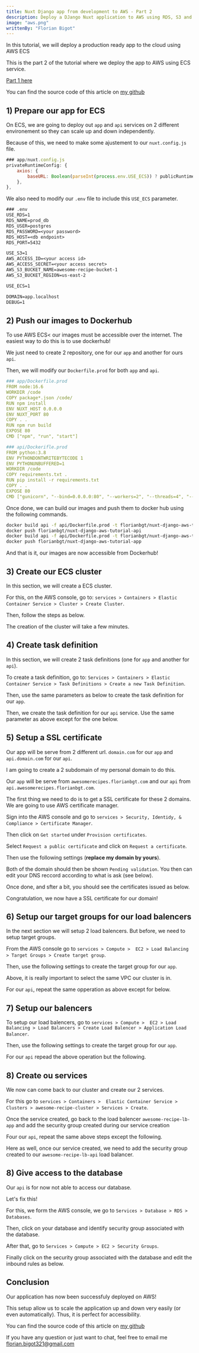 ```yaml
---
title: Nuxt Django app from development to AWS - Part 2
description: Deploy a DJango Nuxt application to AWS using RDS, S3 and ECS services. Part 2, deploy to the cloud using AWS ECS
image: "aws.png"
writtenBy: "Florian Bigot"
---
```


In this tutorial, we will deploy a production ready app to the cloud using AWS ECS

This is the part 2 of the tutorial where we deploy the app to AWS using ECS service.

[Part 1 here](https://blog.florianbgt.com/Nuxt_Django_from_dev_to_AWS_Part1)

You can find the source code of this article on [my github](https://github.com/florianbgt/Nuxt-Django-ECS)

## 1) Prepare our app for ECS

On ECS, we are going to deploy out `app` and `api` services on 2 different environement so they can scale up and down independently.

Because of this, we need to make some ajustement to our `nuxt.config.js` file.

```javascript
### app/nuxt.config.js
privateRuntimeConfig: {
    axios: {
        baseURL: Boolean(parseInt(process.env.USE_ECS)) ? publicRuntimeConfig.axios.browserBaseURL : 'http://api:8000/api',
    },
},
```

We also need to modify our `.env` file to include this `USE_ECS` parameter.

```txt
### .env
USE_RDS=1
RDS_NAME=prod_db
RDS_USER=postgres
RDS_PASSWORD=<your password>
RDS_HOST=<db endpoint>
RDS_PORT=5432

USE_S3=1
AWS_ACCESS_ID=<your access id>
AWS_ACCESS_SECRET=<your access secret>
AWS_S3_BUCKET_NAME=awesome-recipe-bucket-1
AWS_S3_BUCKET_REGION=us-east-2

USE_ECS=1

DOMAIN=app.localhost
DEBUG=1
```

## 2) Push our images to Dockerhub

To use AWS ECS< our images must be accessible over the internet. The easiest way to do this is to use dockerhub!

We just need to create 2 repository, one for our `app` and another for ours `api`.

Then, we will modify our `Dockerfile.prod` for both `app` and `api`.

```yaml
### app/Dockerfile.prod
FROM node:16.6
WORKDIR /code
COPY package*.json /code/
RUN npm install
ENV NUXT_HOST 0.0.0.0
ENV NUXT_PORT 80
COPY . .
RUN npm run build
EXPOSE 80
CMD ["npm", "run", "start"]
```

```yaml
### api/Dockerifle.prod
FROM python:3.8
ENV PYTHONDONTWRITEBYTECODE 1
ENV PYTHONUNBUFFERED=1
WORKDIR /code
COPY requirements.txt .
RUN pip install -r requirements.txt
COPY . .
EXPOSE 80
CMD ["gunicorn", "--bind=0.0.0.0:80", "--workers=2", "--threads=4", "--reload", "_project.wsgi"]
```

Once done, we can build our images and push them to docker hub using the following commands.

```bash
docker build api -f api/Dockerfile.prod -t florianbgt/nuxt-django-aws-tutorial-api
docker push florianbgt/nuxt-django-aws-tutorial-api
docker build api -f api/Dockerfile.prod -t florianbgt/nuxt-django-aws-tutorial-app
docker push florianbgt/nuxt-django-aws-tutorial-app
```

And that is it, our images are now accessible from Dockerhub!

## 3) Create our ECS cluster

In this section, we will create a ECS cluster.

For this, on the AWS console, go to: `services > Containers > Elastic Container Service > Cluster > Create Cluster`.

Then, follow the steps as below.

<div><blog-img src="cluster_1.png" alt="Create ECS cluster 1/2" width="100%" height="auto" class="shadow mb-3"/></div>
<div><blog-img src="cluster_2.png" alt="Create ECS cluster 1/2" width="100%" height="auto" class="shadow mb-3"/></div>

The creation of the cluster will take a few minutes.

## 4) Create task definition

In this section, we will create 2 task definitions (one for `app` and another for `api`).

To create a task definition, go to: `Services > Containers > Elastic Container Service > Task Definitions > Create a new Task Definition`.

Then, use the same parameters as below to create the task definition for our `app`.

<div><blog-img src="taskDefinition_1.png" alt="Create ECS task definition 1/7" width="100%" height="auto" class="shadow mb-3"/></div>
<div><blog-img src="taskDefinition_2.png" alt="Create ECS task definition 2/7" width="100%" height="auto" class="shadow mb-3"/></div>
<div><blog-img src="taskDefinition_3.png" alt="Create ECS task definition 3/7" width="100%" height="auto" class="shadow mb-3"/></div>
<div><blog-img src="taskDefinition_3_1.png" alt="Create ECS task definition 3_1/7" width="100%" height="auto" class="shadow mb-3"/></div>
<div><blog-img src="taskDefinition_3_2.png" alt="Create ECS task definition 3_1/7" width="100%" height="auto" class="shadow mb-3"/></div>
<div><blog-img src="taskDefinition_3_3.png" alt="Create ECS task definition 3_1/7" width="100%" height="auto" class="shadow mb-3"/></div>
<div><blog-img src="taskDefinition_3_4.png" alt="Create ECS task definition 3_1/7" width="100%" height="auto" class="shadow mb-3"/></div>
<div><blog-img src="taskDefinition_3_5.png" alt="Create ECS task definition 3_1/7" width="100%" height="auto" class="shadow mb-3"/></div>
<div><blog-img src="taskDefinition_4.png" alt="Create ECS task definition 4/7" width="100%" height="auto" class="shadow mb-3"/></div>

Then, we create the task definition for our `api` service. Use the same parameter as above except for the one below.

<div><blog-img src="taskDefinition_5.png" alt="Create ECS task definition 5/7" width="100%" height="auto" class="shadow mb-3"/></div>
<div><blog-img src="taskDefinition_6.png" alt="Create ECS task definition 6/7" width="100%" height="auto" class="shadow mb-3"/></div>
<div><blog-img src="taskDefinition_7.png" alt="Create ECS task definition 7/7" width="100%" height="auto" class="shadow mb-3"/></div>


## 5) Setup a SSL certificate

Our app will be serve from 2 different url. `domain.com` for our `app` and `api.domain.com` for our `api`.

I am going to create a 2 subdomain of my personal domain to do this.

Our `app` will be serve from `awesomerecipes.florianbgt.com` and our `api` from `api.awesomerecipes.florianbgt.com`.

The first thing we need to do is to get a SSL certificate for these 2 domains. We are going to use AWS certificate manager.

Sign into the AWS console and go to `services > Security, Identidy, & Compliance > Certificate Manager`.

Then click on `Get started` under `Provision certificates`.

Select `Request a public certificate` and click on `Request a certificate`.

Then use the following settings (**replace my domain by yours**).

<div><blog-img src="SSL_1.png" alt="Generate SSL certificate 1/6" width="100%" height="auto" class="shadow mb-3"/></div>
<div><blog-img src="SSL_2.png" alt="Generate SSL certificate 2/6" width="100%" height="auto" class="shadow mb-3"/></div>
<div><blog-img src="SSL_3.png" alt="Generate SSL certificate 3/6" width="100%" height="auto" class="shadow mb-3"/></div>
<div><blog-img src="SSL_4.png" alt="Generate SSL certificate 4/6" width="100%" height="auto" class="shadow mb-3"/></div>

Both of the domain should then be shown `Pending validation`. You then can edit your DNS reccord according to what is ask (see below).

<div><blog-img src="SSL_5.png" alt="Generate SSL certificate 5/6" width="100%" height="auto" class="shadow mb-3"/></div>

Once done, and sfter a bit, you should see the certificates issued as below.

<div><blog-img src="SSL_6.png" alt="Generate SSL certificate 6/6" width="100%" height="auto" class="shadow mb-3"/></div>

Congratulation, we now have a SSL certificate for our domain!

## 6) Setup our target groups for our load balencers

In the next section we will setup 2 load balencers. But before, we need to setup target groups.

From the AWS console go to `services > Compute >  EC2 > Load Balancing > Target Groups > Create target group`.

Then, use the following settings to create the target group for our `app`.

<div><blog-img src="targetGroup_1.png" alt="Create target group 1/5" width="100%" height="auto" class="shadow mb-3"/></div>

Above, it is really important to select the same VPC our cluster is in.

<div><blog-img src="targetGroup_2.png" alt="Create target group 2/5" width="100%" height="auto" class="shadow mb-3"/></div>
<div><blog-img src="targetGroup_3.png" alt="Create target group 3/5" width="100%" height="auto" class="shadow mb-3"/></div>

For our `api`, repeat the same opperation as above except for below.

<div><blog-img src="targetGroup_4.png" alt="Create target group 4/5" width="100%" height="auto" class="shadow mb-3"/></div>
<div><blog-img src="targetGroup_5.png" alt="Create target group 5/5" width="100%" height="auto" class="shadow mb-3"/></div>


## 7) Setup our balencers

To setup our load balencers, go to `services > Compute >  EC2 > Load Balancing > Load Balancers > Create Load Balencer > Application Load Balancer`.

Then, use the following settings to create the target group for our `app`.

<div><blog-img src="loadBalancer_1.png" alt="Create load balancer 1/6" width="100%" height="auto" class="shadow mb-3"/></div>
<div><blog-img src="loadBalancer_2.png" alt="Create load balancer 2/6" width="100%" height="auto" class="shadow mb-3"/></div>
<div><blog-img src="loadBalancer_3.png" alt="Create load balancer 3/6" width="100%" height="auto" class="shadow mb-3"/></div>
<div><blog-img src="loadBalancer_4.png" alt="Create load balancer 4/6" width="100%" height="auto" class="shadow mb-3"/></div>

For our `api` repead the above operation but the following.

<div><blog-img src="loadBalancer_5.png" alt="Create load balancer 5/6" width="100%" height="auto" class="shadow mb-3"/></div>
<div><blog-img src="loadBalancer_6.png" alt="Create load balancer 6/6" width="100%" height="auto" class="shadow mb-3"/></div>

## 8) Create ou services

We now can come back to our cluster and create our 2 services.

For this go to `services > Containers >  Elastic Container Service > Clusters > awesome-recipe-cluster > Services > Create`.

<div><blog-img src="service_1.png" alt="Create service 1/11" width="100%" height="auto" class="shadow mb-3"/></div>
<div><blog-img src="service_2.png" alt="Create service 2/11" width="100%" height="auto" class="shadow mb-3"/></div>
<div><blog-img src="service_3.png" alt="Create service 3/11" width="100%" height="auto" class="shadow mb-3"/></div>
<div><blog-img src="service_4.png" alt="Create service 4/11" width="100%" height="auto" class="shadow mb-3"/></div>
<div><blog-img src="service_5.png" alt="Create service 5/11" width="100%" height="auto" class="shadow mb-3"/></div>
<div><blog-img src="service_6.png" alt="Create service 6/11" width="100%" height="auto" class="shadow mb-3"/></div>
<div><blog-img src="service_7.png" alt="Create service 7/11" width="100%" height="auto" class="shadow mb-3"/></div>
<div><blog-img src="service_8.png" alt="Create service 8/11" width="100%" height="auto" class="shadow mb-3"/></div>
<div><blog-img src="service_9.png" alt="Create service 9/11" width="100%" height="auto" class="shadow mb-3"/></div>

Once the service created, go back to the load balencer `awesome-recipe-lb-app` and add the security group created during our service creation

<div><blog-img src="lb_add_security_group.png" alt="Add security group to load balancer" width="100%" height="auto" class="shadow mb-3"/></div>

Four our `api`, repeat the same above steps except the following.

<div><blog-img src="service_10.png" alt="Create service 10/11" width="100%" height="auto" class="shadow mb-3"/></div>
<div><blog-img src="service_11.png" alt="Create service 11/11" width="100%" height="auto" class="shadow mb-3"/></div>

Here as well, once our service created, we need to add the security group created to our `awesome-recipe-lb-api` load balancer.

<div><blog-img src="lb_add_security_group_2.png" alt="Add security group to load balancer" width="100%" height="auto" class="shadow mb-3"/></div>

## 8) Give access to the database

Our `api` is for now not able to access our database.

Let's fix this!

For this, we form the AWS console, we go to `Services > Database > RDS > Databases`.

Then, click on your database and identify security group associated with the database.

After that, go to `Services > Compute > EC2 > Security Groups`.

Finally click on the security group associated with the database and edit the inbound rules as below.

<div><blog-img src="RDS_inbound_rules.png" alt="Edit RDS inbound rules" width="100%" height="auto" class="shadow mb-3"/></div>

## Conclusion

Our application has now been successfuly deployed on AWS!

This setup allow us to scale the application up and down very easily (or even automatically). Thus, it is perfect for accessibility.

You can find the source code of this article on [my github](https://github.com/florianbgt/Nuxt-Django-ECS)

If you have any question or just want to chat, feel free to email me florian.bigot321@gmail.com
